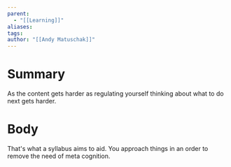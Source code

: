 ```yaml
---
parent:
  - "[[Learning]]"
aliases: 
tags: 
author: "[[Andy Matuschak]]"
---
```

# Summary 
As the content gets harder as regulating yourself thinking about what to do next gets harder.
# Body
That's what a syllabus aims to aid. You approach things in an order to remove the need of meta cognition.  
